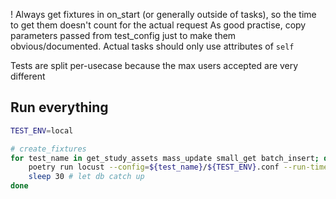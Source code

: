 ! Always get fixtures in on_start (or generally outside of tasks), so the time to get them doesn't count for the actual request
As good practise, copy parameters passed from test_config just to make them obvious/documented. Actual tasks should only use attributes of `self`

Tests are split per-usecase because the max users accepted are very different

## Run everything
```sh
TEST_ENV=local

# create_fixtures
for test_name in get_study_assets mass_update small_get batch_insert; do
    poetry run locust --config=${test_name}/${TEST_ENV}.conf --run-time 5m --headless --html ~/Documents/api_load_tests/${TEST_ENV}/${test_name}.html
    sleep 30 # let db catch up
done
```
